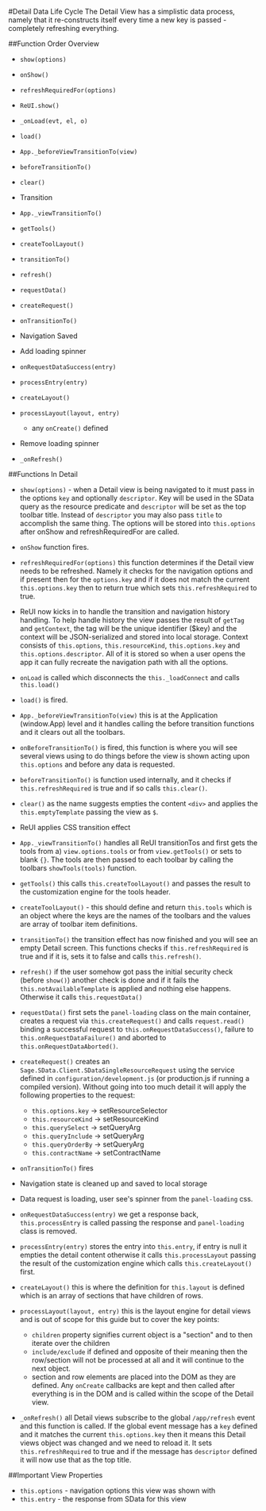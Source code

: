 #Detail Data Life Cycle
The Detail View has a simplistic data process, namely that it re-constructs itself every time a new key is passed - completely refreshing everything.

##Function Order Overview
* `show(options)`
* `onShow()`
* `refreshRequiredFor(options)`
* `ReUI.show()`
* `_onLoad(evt, el, o)`
* `load()`
* `App._beforeViewTransitionTo(view)`
* `beforeTransitionTo()`
* `clear()`
* Transition
* `App._viewTransitionTo()`
* `getTools()`
* `createToolLayout()`
* `transitionTo()`
* `refresh()`
* `requestData()`
* `createRequest()`
* `onTransitionTo()`
* Navigation Saved
* Add loading spinner
* `onRequestDataSuccess(entry)`
* `processEntry(entry)`
* `createLayout()`
* `processLayout(layout, entry)`
   * any `onCreate()` defined
* Remove loading spinner

* `_onRefresh()`

##Functions In Detail

* `show(options)` - when a Detail view is being navigated to it must pass in the options `key` and optionally `descriptor`. Key will be used in the SData query as the resource predicate and `descriptor` will be set as the top toolbar title. Instead of `descriptor` you may also pass `title` to accomplish the same thing. The options will be stored into `this.options` after onShow and refreshRequiredFor are called.

* `onShow` function fires.

* `refreshRequiredFor(options)` this function determines if the Detail view needs to be refreshed. Namely it checks for the navigation options and if present then for the `options.key` and if it does not match the current `this.options.key` then to return true which sets `this.refreshRequired` to true.

* ReUI now kicks in to handle the transition and navigation history handling. To help handle history the view passes the result of `getTag` and `getContext`, the tag will be the unique identifier ($key) and the context will be JSON-serialized and stored into local storage. Context consists of `this.options`, `this.resourceKind`, `this.options.key` and `this.options.descriptor`. All of it is stored so when a user opens the app it can fully recreate the navigation path with all the options.

* `onLoad` is called which disconnects the `this._loadConnect` and calls `this.load()`

* `load()` is fired.

* `App._beforeViewTransitionTo(view)` this is at the Application (window.App) level and it handles calling the before transition functions and it clears out all the toolbars.

* `onBeforeTransitionTo()` is fired, this function is where you will see several views using to do things before the view is shown acting upon `this.options` and before any data is requested. 

* `beforeTransitionTo()` is function used internally, and it checks if `this.refreshRequired` is true and if so calls `this.clear()`.

* `clear()` as the name suggests empties the content `<div>` and applies the `this.emptyTemplate` passing the view as `$`.

* ReUI applies CSS transition effect

* `App._viewTransitionTo()` handles all ReUI transitionTos and first gets the tools from a) `view.options.tools` or from `view.getTools()` or sets to blank `{}`. The tools are then passed to each toolbar by calling the toolbars `showTools(tools)` function.

* `getTools()` this calls `this.createToolLayout()` and passes the result to the customization engine for the tools header.

* `createToolLayout()` - this should define and return `this.tools` which is an object where the keys are the names of the toolbars and the values are array of toolbar item definitions.

* `transitionTo()` the transition effect has now finished and you will see an empty Detail screen. This functions checks if `this.refreshRequired` is true and if it is, sets it to false and calls `this.refresh()`.

* `refresh()` if the user somehow got pass the initial security check (before `show()`) another check is done and if it fails the `this.notAvailableTemplate` is applied and nothing else happens. Otherwise it calls `this.requestData()`

* `requestData()` first sets the `panel-loading` class on the main container, creates a request via `this.createRequest()` and calls `request.read()` binding a successful request to `this.onRequestDataSuccess()`, failure to `this.onRequestDataFailure()` and aborted to `this.onRequestDataAborted()`.

* `createRequest()` creates an `Sage.SData.Client.SDataSingleResourceRequest` using the service defined in `configuration/development.js` (or production.js if running a compiled version). Without going into too much detail it will apply the following properties to the request:

   * `this.options.key` -> setResourceSelector
   * `this.resourceKind` -> setResourceKind
   * `this.querySelect` -> setQueryArg
   * `this.queryInclude` -> setQueryArg
   * `this.queryOrderBy` -> setQueryArg
   * `this.contractName` -> setContractName
 
* `onTransitionTo()` fires

* Navigation state is cleaned up and saved to local storage

* Data request is loading, user see's spinner from the `panel-loading` css.

* `onRequestDataSuccess(entry)` we get a response back, `this.processEntry` is called passing the response and `panel-loading` class is removed.

* `processEntry(entry)` stores the entry into `this.entry`, if entry is null it empties the detail content otherwise it calls `this.processLayout` passing the result of the customization engine which calls `this.createLayout()` first.

* `createLayout()` this is where the definition for `this.layout` is defined which is an array of sections that have children of rows.

* `processLayout(layout, entry)` this is the layout engine for detail views and is out of scope for this guide but to cover the key points: 
   * `children` property signifies current object is a "section" and to then iterate over the children
   * `include/exclude` if defined and opposite of their meaning then the row/section will not be processed at all and it will continue to the next object.
   * section and row elements are placed into the DOM as they are defined. Any `onCreate` callbacks are kept and then called after everything is in the DOM and is called within the scope of the Detail view.


* `_onRefresh()` all Detail views subscribe to the global `/app/refresh` event and this function is called. If the global event message has a `key` defined and it matches the current `this.options.key` then it means this Detail views object was changed and we need to reload it. It sets `this.refreshRequired` to true and if the message has `descriptor` defined it will now use that as the top title.

##Important View Properties

* `this.options` - navigation options this view was shown with
* `this.entry` - the response from SData for this view